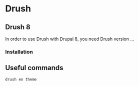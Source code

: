 # Drush

## Drush 8

In order to use Drush with Drupal 8, you need Drush version …

### Installation

## Useful commands

    drush en theme
